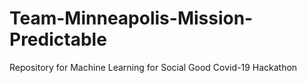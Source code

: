 # Team-Minneapolis-Mission-Predictable
Repository for Machine Learning for Social Good Covid-19 Hackathon
